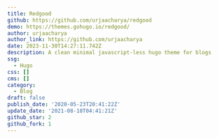 ```yaml
---
title: Redgood
github: https://github.com/urjaacharya/redgood
demo: https://themes.gohugo.io/redgood/
author: urjaacharya
author_link: https://github.com/urjaacharya
date: 2023-11-30T14:27:11.742Z
description: A clean minimal javascript-less hugo theme for blogs
ssg:
  - Hugo
css: []
cms: []
category:
  - Blog
draft: false
publish_date: '2020-05-23T20:41:22Z'
update_date: '2021-08-18T04:41:21Z'
github_star: 2
github_fork: 1
---
```

